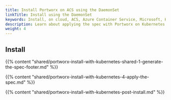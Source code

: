 ```yaml
---
title: Install Portworx on ACS using the DaemonSet
linkTitle: Install using the DaemonSet
keywords: Install, on cloud, ACS, Azure Container Service, Microsoft, Kubernetes, k8s
description: Learn about applying the spec with Portworx on Kubernetes with ACS.
weight: 4
---
```


## Install
{{% content "shared/portworx-install-with-kubernetes-shared-1-generate-the-spec-footer.md" %}}

{{% content "shared/portworx-install-with-kubernetes-4-apply-the-spec.md" %}}

{{% content "shared/portworx-install-with-kubernetes-post-install.md" %}}
